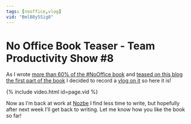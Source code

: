 ```yaml
---
tags: [nooffice,vlog]
vid: "BmlB8y5Sig8"
---
```


# No Office Book Teaser - Team Productivity Show #8

As I wrote [more than 60% of the #NoOffice book](https://NoOffice.org) and [teased on this blog the first part of the book](/nooffice1) I decided to record a [vlog on it](/tag/vlog) so here it is!

{% include video.html id=page.vid %}

<!--More-->

Now as I’m back at work at [Nozbe][n] I find less time to write, but hopefully after next week I’ll get back to writing. Let me know how you like the book so far!

[n]: https://nozbe.com/